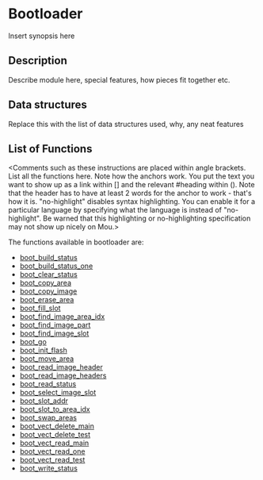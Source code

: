 # Bootloader

Insert synopsis here


## Description

Describe module here, special features, how pieces fit together etc.

## Data structures

Replace this with the list of data structures used, why, any neat features

## List of Functions

<Comments such as these instructions are placed within angle brackets. List all the functions here. Note how the anchors work. You put the text you want to show up as a link within [] and the relevant #heading within (). Note that the header has to have at least 2 words for the anchor to work - that's how it is. "no-highlight" disables syntax highlighting. You can enable it for a particular language by specifying what the language is instead of "no-highlight". Be warned that this highlighting or no-highlighting specification may not show up nicely on Mou.>


The functions available in bootloader are:

* [boot_build_status](boot_build_status.md)
* [boot_build_status_one](boot_build_status_one.md)
* [boot_clear_status](boot_clear_status.md)
* [boot_copy_area](boot_copy_area.md)
* [boot_copy_image](boot_copy_image.md)
* [boot_erase_area](boot_erase_area.md)
* [boot_fill_slot](boot_fill_slot.md)
* [boot_find_image_area_idx](boot_find_image_area_idx.md)
* [boot_find_image_part](boot_find_image_part.md)
* [boot_find_image_slot](boot_find_image_slot.md)
* [boot_go](boot_go.md)
* [boot_init_flash](boot_init_flash.md)
* [boot_move_area](boot_move_area.md)
* [boot_read_image_header](boot_read_image_header.md)
* [boot_read_image_headers](boot_read_image_headers.md)
* [boot_read_status](boot_read_status.md)
* [boot_select_image_slot](boot_select_image_slot.md)
* [boot_slot_addr](boot_slot_addr.md)
* [boot_slot_to_area_idx](boot_slot_to_area_idx.md)
* [boot_swap_areas](boot_swap_areas.md)
* [boot_vect_delete_main](boot_vect_delete_main.md)
* [boot_vect_delete_test](boot_vect_delete_test.md)
* [boot_vect_read_main](boot_vect_read_main.md)
* [boot_vect_read_one](boot_vect_read_one.md)
* [boot_vect_read_test](boot_vect_read_test.md)
* [boot_write_status](boot_write_status.md)
